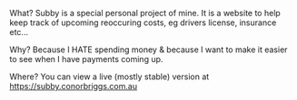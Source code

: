 <title>Hello world!</title>

What?
Subby is a special personal project of mine. It is a website to help keep track of upcoming reoccuring costs, eg drivers license, insurance etc...

Why?
Because I HATE spending money & because I want to make it easier to see when I have payments coming up.

Where?
You can view a live (mostly stable) version at https://subby.conorbriggs.com.au
